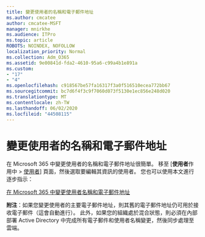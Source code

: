 ```yaml
---
title: 變更使用者的名稱和電子郵件地址
ms.author: cmcatee
author: cmcatee-MSFT
manager: mnirkhe
ms.audience: ITPro
ms.topic: article
ROBOTS: NOINDEX, NOFOLLOW
localization_priority: Normal
ms.collection: Adm_O365
ms.assetid: 9e00841d-fda2-4610-95a6-c99a4b1e891a
ms.custom:
- "17"
- "4"
ms.openlocfilehash: c918567be57fa16317f3a0f516510ecea772bb67
ms.sourcegitcommit: bc7d6f4f3c9f7060d073f5130e1ec856e248d020
ms.translationtype: MT
ms.contentlocale: zh-TW
ms.lasthandoff: 06/02/2020
ms.locfileid: "44508115"
---
```

# <a name="change-a-users-name-and-email-address"></a>變更使用者的名稱和電子郵件地址

在 Microsoft 365 中變更使用者的名稱和電子郵件地址很簡單。 移至 [**使用者**作用中 \> [使用者](https://go.microsoft.com/fwlink/p/?linkid=834822)] 頁面，然後選取要編輯其資訊的使用者。 您也可以使用本文進行逐步指示：
  
[在 Microsoft 365 中變更使用者名稱和電子郵件地址](https://docs.microsoft.com/microsoft-365/admin/add-users/change-a-user-name-and-email-address)
  
 **附注**：如果您變更使用者的主要電子郵件地址，則其舊的電子郵件地址仍可用於接收電子郵件（這會自動進行）。 此外，如果您的組織處於混合狀態，則必須在內部部署 Active Directory 中完成所有電子郵件和使用者名稱變更，然後同步處理至雲端。